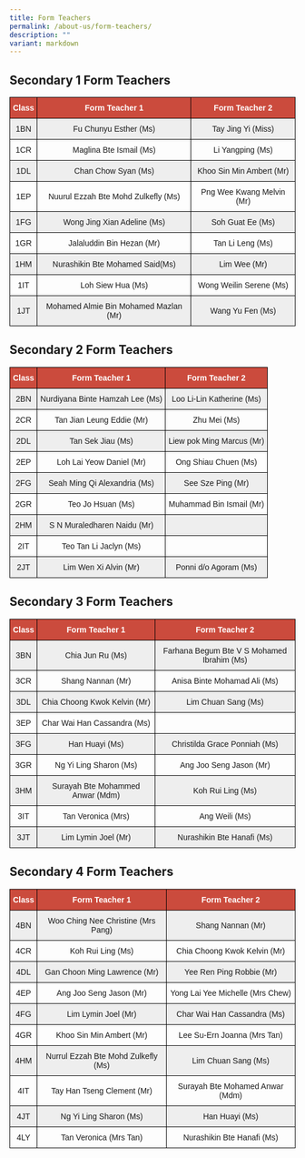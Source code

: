 ```yaml
---
title: Form Teachers
permalink: /about-us/form-teachers/
description: ""
variant: markdown
---
```

Secondary 1 Form Teachers
-------------------------

<style type="text/css">
.tg  {border-collapse:collapse;border-spacing:0;}
.tg td{border-color:black;border-style:solid;border-width:1px;font-family:Arial, sans-serif;font-size:14px;
  overflow:hidden;padding:10px 5px;word-break:normal;}
.tg th{border-color:black;border-style:solid;border-width:1px;font-family:Arial, sans-serif;font-size:14px;
  font-weight:normal;overflow:hidden;padding:10px 5px;word-break:normal;}
.tg .tg-un5n{background-color:#CB4B3D;color:#FFF;font-weight:bold;text-align:center;vertical-align:top}
.tg .tg-mgsp{background-color:#EEE;text-align:center;vertical-align:middle}
.tg .tg-nrix{text-align:center;vertical-align:middle}
</style>
<table class="tg">
<thead>
  <tr>
    <th class="tg-un5n"><span style="font-weight:bolder">Class</span></th>
    <th class="tg-un5n"><span style="font-weight:bolder">Form Teacher 1</span></th>
    <th class="tg-un5n"><span style="font-weight:bolder">Form Teacher 2</span></th>
  </tr>
</thead>
<tbody>
  <tr>
    <td class="tg-mgsp">1BN</td>
    <td class="tg-mgsp">Fu Chunyu Esther (Ms)</td>
    <td class="tg-mgsp">Tay Jing Yi (Miss)</td>
  </tr>
  <tr>
    <td class="tg-nrix">1CR</td>
    <td class="tg-nrix">Maglina Bte Ismail (Ms)</td>
    <td class="tg-nrix">Li Yangping (Ms)</td>
  </tr>
  <tr>
    <td class="tg-mgsp">1DL</td>
    <td class="tg-mgsp">Chan Chow Syan (Ms)</td>
    <td class="tg-mgsp">Khoo Sin Min Ambert (Mr)</td>
  </tr>
  <tr>
    <td class="tg-nrix">1EP</td>
    <td class="tg-nrix">Nuurul Ezzah Bte Mohd Zulkefly (Ms)</td>
    <td class="tg-nrix">Png Wee Kwang Melvin (Mr)</td>
  </tr>
  <tr>
    <td class="tg-mgsp">1FG</td>
    <td class="tg-mgsp">Wong Jing Xian Adeline (Ms)</td>
    <td class="tg-mgsp">Soh Guat Ee (Ms)</td>
  </tr>
  <tr>
    <td class="tg-nrix">1GR</td>
    <td class="tg-nrix">Jalaluddin Bin Hezan (Mr)</td>
    <td class="tg-nrix">Tan Li Leng (Ms)</td>
  </tr>
  <tr>
    <td class="tg-mgsp">1HM</td>
    <td class="tg-mgsp">Nurashikin Bte Mohamed Said(Ms)</td>
    <td class="tg-mgsp">Lim Wee (Mr)</td>
  </tr>
  <tr>
    <td class="tg-nrix">1IT</td>
    <td class="tg-nrix">Loh Siew Hua (Ms)</td>
    <td class="tg-nrix">Wong Weilin Serene (Ms)</td>
  </tr>
  <tr>
    <td class="tg-mgsp">1JT</td>
    <td class="tg-mgsp">Mohamed Almie Bin Mohamed Mazlan (Mr)</td>
    <td class="tg-mgsp">Wang Yu Fen (Ms)</td>
  </tr>
</tbody>
</table>

Secondary 2 Form Teachers
-------------------------

<style type="text/css">
.tg  {border-collapse:collapse;border-spacing:0;}
.tg td{border-color:black;border-style:solid;border-width:1px;font-family:Arial, sans-serif;font-size:14px;
  overflow:hidden;padding:10px 5px;word-break:normal;}
.tg th{border-color:black;border-style:solid;border-width:1px;font-family:Arial, sans-serif;font-size:14px;
  font-weight:normal;overflow:hidden;padding:10px 5px;word-break:normal;}
.tg .tg-un5n{background-color:#CB4B3D;color:#FFF;font-weight:bold;text-align:center;vertical-align:top}
.tg .tg-mgsp{background-color:#EEE;text-align:center;vertical-align:middle}
.tg .tg-nrix{text-align:center;vertical-align:middle}
</style>
<table class="tg">
<thead>
  <tr>
    <th class="tg-un5n"><span style="font-weight:bolder">Class</span></th>
    <th class="tg-un5n"><span style="font-weight:bolder">Form Teacher 1</span></th>
    <th class="tg-un5n"><span style="font-weight:bolder">Form Teacher 2</span></th>
  </tr>
</thead>
<tbody>
  <tr>
    <td class="tg-mgsp">2BN</td>
    <td class="tg-mgsp">Nurdiyana Binte Hamzah Lee (Ms)</td>
    <td class="tg-mgsp">Loo Li-Lin Katherine (Ms)</td>
  </tr>
  <tr>
    <td class="tg-nrix">2CR</td>
    <td class="tg-nrix">Tan Jian Leung Eddie (Mr)</td>
    <td class="tg-nrix">Zhu Mei (Ms)</td>
  </tr>
  <tr>
    <td class="tg-mgsp">2DL</td>
    <td class="tg-mgsp">Tan Sek Jiau (Ms)</td>
    <td class="tg-mgsp">Liew pok Ming Marcus (Mr)</td>
  </tr>
  <tr>
    <td class="tg-nrix">2EP</td>
    <td class="tg-nrix">Loh Lai Yeow Daniel (Mr)</td>
    <td class="tg-nrix">Ong Shiau Chuen (Ms)</td>
  </tr>
  <tr>
    <td class="tg-mgsp">2FG</td>
    <td class="tg-mgsp">Seah Ming Qi Alexandria (Ms)</td>
    <td class="tg-mgsp">See Sze Ping (Mr)</td>
  </tr>
  <tr>
    <td class="tg-nrix">2GR</td>
    <td class="tg-nrix">Teo Jo Hsuan (Ms)</td>
    <td class="tg-nrix">Muhammad Bin Ismail (Mr)</td>
  </tr>
  <tr>
    <td class="tg-mgsp">2HM</td>
    <td class="tg-mgsp">S N Muraledharen Naidu (Mr)</td>
    <td class="tg-mgsp"></td>
  </tr>
  <tr>
    <td class="tg-nrix">2IT</td>
    <td class="tg-nrix">Teo Tan Li Jaclyn (Ms)</td>
    <td class="tg-nrix"></td>
  </tr>
  <tr>
    <td class="tg-mgsp">2JT</td>
    <td class="tg-mgsp">Lim Wen Xi Alvin (Mr)</td>
    <td class="tg-mgsp">Ponni d/o Agoram (Ms)</td>
  </tr>
</tbody>
</table>

Secondary 3 Form Teachers
-------------------------


<style type="text/css">
.tg  {border-collapse:collapse;border-spacing:0;}
.tg td{border-color:black;border-style:solid;border-width:1px;font-family:Arial, sans-serif;font-size:14px;
  overflow:hidden;padding:10px 5px;word-break:normal;}
.tg th{border-color:black;border-style:solid;border-width:1px;font-family:Arial, sans-serif;font-size:14px;
  font-weight:normal;overflow:hidden;padding:10px 5px;word-break:normal;}
.tg .tg-un5n{background-color:#CB4B3D;color:#FFF;font-weight:bold;text-align:center;vertical-align:top}
.tg .tg-mgsp{background-color:#EEE;text-align:center;vertical-align:middle}
.tg .tg-nrix{text-align:center;vertical-align:middle}
</style>
<table class="tg">
<thead>
  <tr>
    <th class="tg-un5n"><span style="font-weight:bolder">Class</span></th>
    <th class="tg-un5n"><span style="font-weight:bolder">Form Teacher 1</span></th>
    <th class="tg-un5n"><span style="font-weight:bolder">Form Teacher 2</span></th>
  </tr>
</thead>
<tbody>
  <tr>
    <td class="tg-mgsp">3BN</td>
    <td class="tg-mgsp">Chia Jun Ru (Ms)</td>
    <td class="tg-mgsp">Farhana Begum Bte V S Mohamed Ibrahim (Ms)</td>
  </tr>
  <tr>
    <td class="tg-nrix">3CR</td>
    <td class="tg-nrix">Shang Nannan (Mr)</td>
    <td class="tg-nrix">Anisa Binte Mohamad Ali (Ms)</td>
  </tr>
  <tr>
    <td class="tg-mgsp">3DL</td>
    <td class="tg-mgsp">Chia Choong Kwok Kelvin (Mr)</td>
    <td class="tg-mgsp">Lim Chuan Sang (Ms)</td>
  </tr>
  <tr>
    <td class="tg-nrix">3EP</td>
    <td class="tg-nrix">Char Wai Han Cassandra (Ms)</td>
    <td class="tg-nrix"></td>
  </tr>
  <tr>
    <td class="tg-mgsp">3FG</td>
    <td class="tg-mgsp">Han Huayi (Ms)</td>
    <td class="tg-mgsp">Christilda Grace Ponniah (Ms)</td>
  </tr>
  <tr>
    <td class="tg-nrix">3GR</td>
    <td class="tg-nrix">Ng Yi Ling Sharon (Ms)</td>
    <td class="tg-nrix">Ang Joo Seng Jason (Mr)</td>
  </tr>
  <tr>
    <td class="tg-mgsp">3HM</td>
    <td class="tg-mgsp">Surayah Bte Mohammed Anwar (Mdm)</td>
    <td class="tg-mgsp">Koh Rui Ling (Ms)</td>
  </tr>
  <tr>
    <td class="tg-nrix">3IT</td>
    <td class="tg-nrix">Tan Veronica (Mrs)</td>
    <td class="tg-nrix">Ang Weili (Ms)</td>
  </tr>
  <tr>
    <td class="tg-mgsp">3JT</td>
    <td class="tg-mgsp">Lim Lymin Joel (Mr)</td>
    <td class="tg-mgsp">Nurashikin Bte Hanafi (Ms)</td>
  </tr>
</tbody>
</table>

Secondary 4 Form Teachers
-------------------------

<style type="text/css">
.tg  {border-collapse:collapse;border-spacing:0;}
.tg td{border-color:black;border-style:solid;border-width:1px;font-family:Arial, sans-serif;font-size:14px;
  overflow:hidden;padding:10px 5px;word-break:normal;}
.tg th{border-color:black;border-style:solid;border-width:1px;font-family:Arial, sans-serif;font-size:14px;
  font-weight:normal;overflow:hidden;padding:10px 5px;word-break:normal;}
.tg .tg-un5n{background-color:#CB4B3D;color:#FFF;font-weight:bold;text-align:center;vertical-align:top}
.tg .tg-mgsp{background-color:#EEE;text-align:center;vertical-align:middle}
.tg .tg-nrix{text-align:center;vertical-align:middle}
</style>
<table class="tg">
<thead>
  <tr>
    <th class="tg-un5n"><span style="font-weight:bolder">Class</span></th>
    <th class="tg-un5n"><span style="font-weight:bolder">Form Teacher 1</span></th>
    <th class="tg-un5n"><span style="font-weight:bolder">Form Teacher 2</span></th>
  </tr>
</thead>
<tbody>
  <tr>
    <td class="tg-mgsp">4BN</td>
    <td class="tg-mgsp">Woo Ching Nee Christine (Mrs Pang)</td>
    <td class="tg-mgsp">Shang Nannan (Mr)</td>
  </tr>
  <tr>
    <td class="tg-nrix">4CR</td>
    <td class="tg-nrix">Koh Rui Ling (Ms)</td>
    <td class="tg-nrix">Chia Choong Kwok Kelvin (Mr)</td>
  </tr>
  <tr>
    <td class="tg-mgsp">4DL</td>
    <td class="tg-mgsp">Gan Choon Ming Lawrence (Mr)</td>
    <td class="tg-mgsp">Yee Ren Ping Robbie (Mr)</td>
  </tr>
  <tr>
    <td class="tg-nrix">4EP</td>
    <td class="tg-nrix">Ang Joo Seng Jason (Mr)</td>
    <td class="tg-nrix">Yong Lai Yee Michelle (Mrs Chew)</td>
  </tr>
  <tr>
    <td class="tg-mgsp">4FG</td>
    <td class="tg-mgsp">Lim Lymin Joel (Mr)</td>
    <td class="tg-mgsp">Char Wai Han Cassandra (Ms)</td>
  </tr>
  <tr>
    <td class="tg-nrix">4GR</td>
    <td class="tg-nrix">Khoo Sin Min Ambert (Mr)</td>
    <td class="tg-nrix">Lee Su-Ern Joanna (Mrs Tan)</td>
  </tr>
  <tr>
    <td class="tg-mgsp">4HM</td>
    <td class="tg-mgsp">Nurrul Ezzah Bte Mohd Zulkefly (Ms)</td>
    <td class="tg-mgsp">Lim Chuan Sang (Ms)</td>
  </tr>
  <tr>
    <td class="tg-nrix">4IT</td>
    <td class="tg-nrix">Tay Han Tseng Clement (Mr)</td>
    <td class="tg-nrix">Surayah Bte Mohamed Anwar (Mdm)</td>
  </tr>
  <tr>
    <td class="tg-mgsp">4JT</td>
    <td class="tg-mgsp">Ng Yi Ling Sharon (Ms)</td>
    <td class="tg-mgsp">Han Huayi (Ms)</td>
  </tr>
	 <tr>
    <td class="tg-nrix">4LY</td>
    <td class="tg-nrix">Tan Veronica (Mrs Tan)</td>
    <td class="tg-nrix">Nurashikin Bte Hanafi (Ms)</td>
  </tr>
</tbody>
</table>